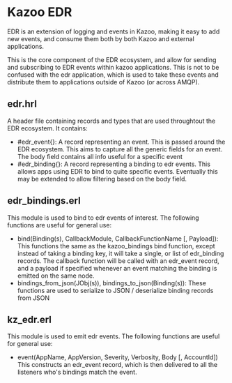 # Kazoo EDR

EDR is an extension of logging and events in Kazoo, making it easy to add new events, and consume
them both by both Kazoo and external applications.

This is the core component of the EDR ecosystem, and allow for sending and subscribing to EDR events
within kazoo applications. This is not to be confused with the edr application, which is used to
take these events and distribute them to applications outside of Kazoo (or across AMQP).

## edr.hrl

A header file containing records and types that are used throughtout the EDR ecosystem. It
contains:
  - #edr_event{}:
    A record representing an event. This is passed around the EDR ecosystem. This aims to capture
    all the generic fields for an event. The body field contains all info useful for a specific
    event
  - #edr_binding{}:
    A record representing a binding to edr events. This allows apps using EDR to bind to quite
    specific events. Eventually this may be extended to allow filtering based on the body field.


## edr_bindings.erl

This module is used to bind to edr events of interest. The following functions are useful for
general use:
  - bind(Binding(s), CallbackModule, CallbackFunctionName [, Payload]):
    This functions the same as the kazoo_bindings bind function, except instead of taking a binding
    key, it will take a single, or list of edr_binding records. The callback function will be
    called with an edr_event record, and a payload if specified whenever an event matching the
    binding is emitted on the same node.
  - bindings_from_json(JObj(s)), bindings_to_json(Binding(s)):
    These functions are used to serialize to JSON / deserialize binding records from JSON


## kz_edr.erl

This module is used to emit edr events. The following functions are useful for general use:
  - event(AppName, AppVersion, Severity, Verbosity, Body [, AccountId])
    This constructs an edr_event record, which is then delivered to all the listeners who's bindings
    match the event.
